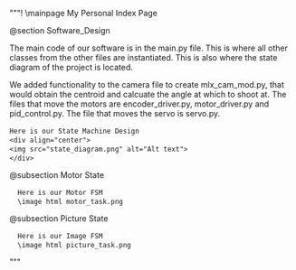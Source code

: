 """! \mainpage My Personal Index Page
 
  @section Software_Design 
  
  The main code of our software is in the main.py file. This is where all other classes from the other files are instantiated.
  This is also where the state diagram of the project is located.
  
  We added functionality to the camera file to create mlx_cam_mod.py, that would obtain the centroid and calcuate the angle at
  which to shoot at.
  The files that move the motors are encoder_driver.py, motor_driver.py and pid_control.py.
  The file that moves the servo is servo.py.
  
  
  
 
    Here is our State Machine Design
    <div align="center">
    <img src="state_diagram.png" alt="Alt text">
    </div>
  
 
  @subsection Motor State 
 
      Here is our Motor FSM
      \image html motor_task.png
  
 
 @subsection Picture State 
 
      Here is our Image FSM
      \image html picture_task.png
"""
